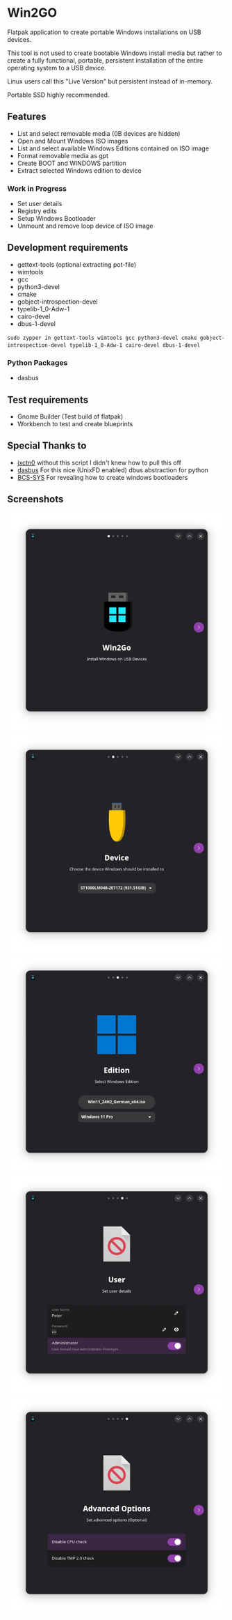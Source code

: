 # Win2GO

Flatpak application to create portable Windows installations on USB devices.

This tool is not used to create bootable Windows install media but rather to create a fully functional, portable, persistent installation of the entire operating system to a USB device.

Linux users call this "Live Version" but persistent instead of in-memory.

Portable SSD highly recommended.

## Features
- List and select removable media (0B devices are hidden)
- Open and Mount Windows ISO images
- List and select available Windows Editions contained on ISO image
- Format removable media as gpt
- Create BOOT and WINDOWS partition
- Extract selected Windows edition to device

### Work in Progress
- Set user details
- Registry edits
- Setup Windows Bootloader
- Unmount and remove loop device of ISO image

## Development requirements
- gettext-tools (optional extracting pot-file)
- wimtools
- gcc
- python3-devel
- cmake
- gobject-introspection-devel
- typelib-1_0-Adw-1
- cairo-devel
- dbus-1-devel

`sudo zypper in gettext-tools wimtools gcc python3-devel cmake gobject-introspection-devel typelib-1_0-Adw-1 cairo-devel dbus-1-devel`

### Python Packages
- dasbus

## Test requirements
- Gnome Builder (Test build of flatpak)
- Workbench to test and create blueprints

## Special Thanks to
- [jxctn0](https://github.com/jxctn0/win2go) without this script I didn't knew how to pull this off
- [dasbus](https://github.com/dasbus-project/dasbus) For this nice (UnixFD enabled) dbus abstraction for python
- [BCS-SYS](https://github.com/jpz4085/BCD-SYS) For revealing how to create windows bootloaders

## Screenshots

![Step 0](screenshots/win2go_step_0.webp)
![Step 1](screenshots/win2go_step_1.webp)
![Step 2](screenshots/win2go_step_2.webp)
![Step 3](screenshots/win2go_step_3.webp)
![Step 4](screenshots/win2go_step_4.webp)